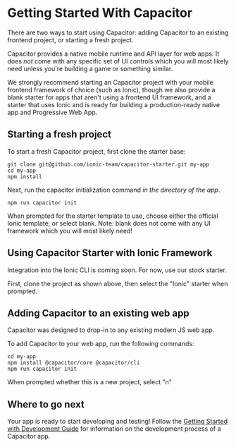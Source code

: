 # Getting Started With Capacitor

There are two ways to start using Capacitor: adding Capacitor to an existing frontend project, or starting a fresh project.

Capacitor provides a native mobile runtime and API layer for web apps. It does _not_ come with any specific
set of UI controls which you will most likely need unless you're building a game or something similar.

We strongly recommend starting an Capacitor project with your mobile frontend framework of choice (such as Ionic),
though we also provide a blank starter for apps that aren't using a frontend UI framework, and a starter that uses Ionic and
is ready for building a production-ready native app and Progressive Web App.

## Starting a fresh project

To start a fresh Capacitor project, first clone the starter base:

```
git clone git@github.com/ionic-team/capacitor-starter.git my-app
cd my-app
npm install
```

Next, run the capacitor initialization command _in the directory of the app_.

```
npm run capacitor init
```

When prompted for the starter template to use, choose either the official Ionic template, or 
select blank. Note: blank does not come with any UI framework which you will most likely need!

## Using Capacitor Starter with Ionic Framework

Integration into the Ionic CLI is coming soon. For now, use our stock starter.

First, clone the project as shown above, then select the "Ionic" starter when prompted.

## Adding Capacitor to an existing web app

Capacitor was designed to drop-in to any existing modern JS web app.

To add Capacitor to your web app, run the following commands:

```
cd my-app
npm install @capacitor/core @capacitor/cli
npm run capacitor init
```

When prompted whether this is a new project, select "n"

## Where to go next

Your app is ready to start developing and testing! Follow the [Getting Started with Development Guide](/docs/getting-started/developing) for information on the development process of a Capacitor app.